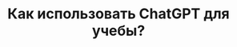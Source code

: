 ---
title: "Как использовать ChatGPT для учебы?"
categories:
  - media
tags:
  - ai
header:
  teaser: https://icdn.lenta.ru/images/2025/02/20/12/20250220124710136/detail_b74c5af73b5f6f98a39a9e6a4a41568c.jpg
link: https://lenta.ru/articles/2025/02/27/chatgpt-dlya-ucheby/
excerpt: "Нужно помнить, что ни у ChatGPT, ни у другой существующей сейчас лингвистической модели нет модели реального мира. ChatGPT не может отличить правду от вымысла. Поэтому модели часто «выдумывают»"
---
